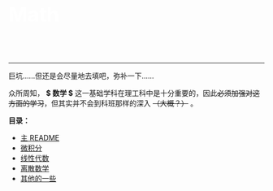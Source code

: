 <p style="font-size: 40px; color: #fff"><b>Math</b></p><br>

---

巨坑......但还是会尽量地去填吧，弥补一下......

众所周知， **$ 数学 $** 这一基础学科在理工科中是十分重要的，因此~~必须加强对这方面的学习~~，但其实并不会到科班那样的深入 ~~（大概？）~~ 。

**目录：**

- [主 README](../../README.md)
- [微积分](Calculus/README.md)
- [线性代数](LinearAlgebra/README.md)
- [离散数学](DiscreteMathematics/README.md)
- [其他的一些](Others.md)
